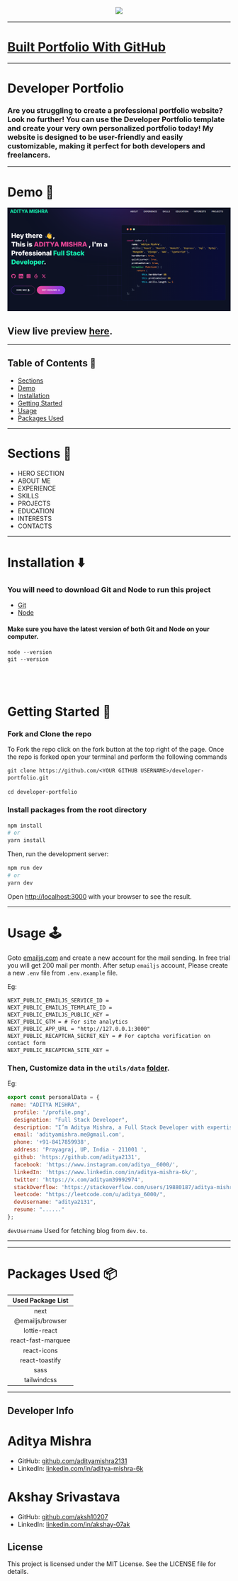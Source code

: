 <p align="center" width="100%">
    <img height="100" src="https://github.com/aditya2131">
</p>

---
# [Built Portfolio With GitHub ](https://github.com/aditya2131)

---

# Developer Portfolio

### Are you struggling to create a professional portfolio website? Look no further! You can use the Developer Portfolio template and create your very own personalized portfolio today! My website is designed to be user-friendly and easily customizable, making it perfect for both developers and freelancers.

---

# Demo :movie_camera:

![](./public/image/screen.png)

## View live preview [here](https://github.com/aditya2131).

---

## Table of Contents :scroll:

- [Sections](#sections-bookmark)
- [Demo](#demo-movie_camera)
- [Installation](#installation-arrow_down)
- [Getting Started](#getting-started-dart)
- [Usage](#usage-joystick)
- [Packages Used](#packages-used-package)

---

# Sections :bookmark:

- HERO SECTION
- ABOUT ME
- EXPERIENCE
- SKILLS
- PROJECTS
- EDUCATION
- INTERESTS
- CONTACTS

---

# Installation :arrow_down:

### You will need to download Git and Node to run this project

- [Git](https://git-scm.com/downloads)
- [Node](https://nodejs.org/en/download/)

#### Make sure you have the latest version of both Git and Node on your computer.

```
node --version
git --version
```

## <br />

# Getting Started :dart:

### Fork and Clone the repo

To Fork the repo click on the fork button at the top right of the page. Once the repo is forked open your terminal and perform the following commands

```
git clone https://github.com/<YOUR GITHUB USERNAME>/developer-portfolio.git

cd developer-portfolio
```

### Install packages from the root directory

```bash
npm install
# or
yarn install
```

Then, run the development server:

```bash
npm run dev
# or
yarn dev
```

Open [http://localhost:3000](http://localhost:3000) with your browser to see the result.

---

# Usage :joystick:

Goto [emailjs.com](https://www.emailjs.com/) and create a new account for the mail sending. In free trial you will get 200 mail per month. After setup `emailjs` account, Please create a new `.env` file from `.env.example` file.

Eg:

```env
NEXT_PUBLIC_EMAILJS_SERVICE_ID =
NEXT_PUBLIC_EMAILJS_TEMPLATE_ID =
NEXT_PUBLIC_EMAILJS_PUBLIC_KEY =
NEXT_PUBLIC_GTM = # For site analytics
NEXT_PUBLIC_APP_URL = "http://127.0.0.1:3000"
NEXT_PUBLIC_RECAPTCHA_SECRET_KEY = # For captcha verification on contact form
NEXT_PUBLIC_RECAPTCHA_SITE_KEY =
```

### Then, Customize data in the `utils/data` [folder](https://github.com/aditya2131).

Eg:

```javascript
export const personalData = {
 name: "ADITYA MISHRA",
  profile: '/profile.png',
  designation: "Full Stack Developer",
  description: "I’m Aditya Mishra, a Full Stack Developer with expertise in building modern web applications. Proficient in JavaScript across the full stack, I enjoy solving problems and collaborating in dynamic environments. Open to new opportunities where I can make a meaningful impact.",
  email: 'adityamishra.me@gmail.com',
  phone: '+91-8417859938',
  address: 'Prayagraj, UP, India - 211001 ',
  github: 'https://github.com/aditya2131',
  facebook: 'https://www.instagram.com/aditya__6000/',
  linkedIn: 'https://www.linkedin.com/in/aditya-mishra-6k/',
  twitter: 'https://x.com/adityam39992974',
  stackOverflow: 'https://stackoverflow.com/users/19880187/aditya-mishra',
  leetcode: "https://leetcode.com/u/aditya_6000/",
  devUsername: "aditya2131",
  resume: "......"
};
```

`devUsername` Used for fetching blog from `dev.to`.

---

---

# Packages Used :package:

| Used Package List  |
| :----------------: |
|        next        |
|  @emailjs/browser  |
|    lottie-react    |
| react-fast-marquee |
|    react-icons     |
|   react-toastify   |
|        sass        |
|    tailwindcss     |

---

Developer Info
--------------

# Aditya Mishra

*   GitHub: [github.com/adityamishra2131](https://github.com/aditya2131)
*   LinkedIn: [linkedin.com/in/aditya-mishra-6k](https://linkedin.com/in/aditya-mishra-6k)
  # Akshay Srivastava

*   GitHub: [github.com/aksh10207](https://github.com/aksh10207)
*   LinkedIn: [linkedin.com/in/akshay-07ak](https://linkedin.com/in/akshay-07ak)

License
-------

This project is licensed under the MIT License. See the LICENSE file for details.

